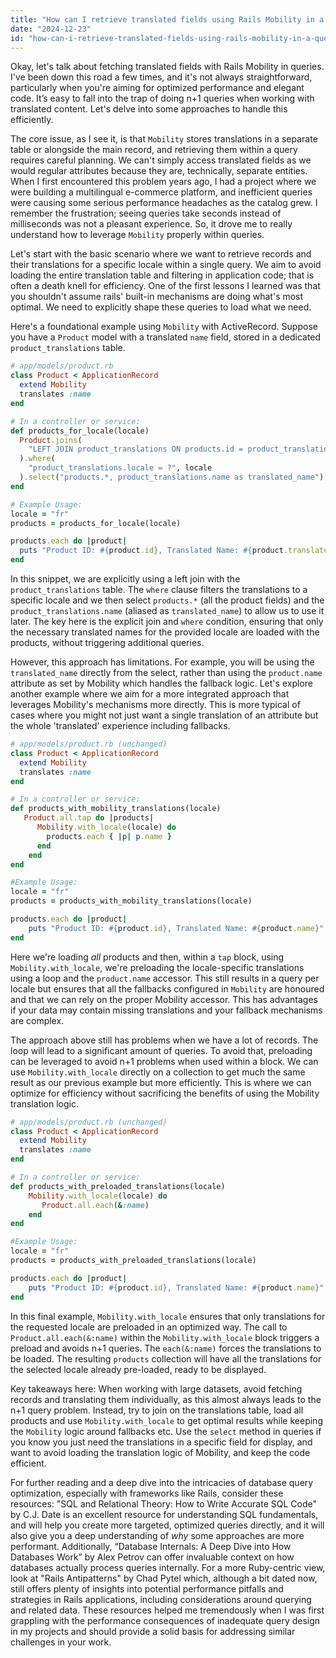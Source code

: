```yaml
---
title: "How can I retrieve translated fields using Rails Mobility in a query?"
date: "2024-12-23"
id: "how-can-i-retrieve-translated-fields-using-rails-mobility-in-a-query"
---
```


Okay, let's talk about fetching translated fields with Rails Mobility in queries. I've been down this road a few times, and it's not always straightforward, particularly when you're aiming for optimized performance and elegant code. It’s easy to fall into the trap of doing n+1 queries when working with translated content. Let's delve into some approaches to handle this efficiently.

The core issue, as I see it, is that `Mobility` stores translations in a separate table or alongside the main record, and retrieving them within a query requires careful planning. We can't simply access translated fields as we would regular attributes because they are, technically, separate entities. When I first encountered this problem years ago, I had a project where we were building a multilingual e-commerce platform, and inefficient queries were causing some serious performance headaches as the catalog grew. I remember the frustration; seeing queries take seconds instead of milliseconds was not a pleasant experience. So, it drove me to really understand how to leverage `Mobility` properly within queries.

Let's start with the basic scenario where we want to retrieve records and their translations for a specific locale within a single query. We aim to avoid loading the entire translation table and filtering in application code; that is often a death knell for efficiency. One of the first lessons I learned was that you shouldn't assume rails' built-in mechanisms are doing what's most optimal. We need to explicitly shape these queries to load what we need.

Here's a foundational example using `Mobility` with ActiveRecord. Suppose you have a `Product` model with a translated `name` field, stored in a dedicated `product_translations` table.

```ruby
# app/models/product.rb
class Product < ApplicationRecord
  extend Mobility
  translates :name
end

# In a controller or service:
def products_for_locale(locale)
  Product.joins(
    "LEFT JOIN product_translations ON products.id = product_translations.translatable_id AND product_translations.translatable_type = 'Product'"
  ).where(
    "product_translations.locale = ?", locale
  ).select("products.*, product_translations.name as translated_name")
end

# Example Usage:
locale = "fr"
products = products_for_locale(locale)

products.each do |product|
  puts "Product ID: #{product.id}, Translated Name: #{product.translated_name}"
end

```

In this snippet, we are explicitly using a left join with the `product_translations` table. The `where` clause filters the translations to a specific locale and we then select `products.*` (all the product fields) and the `product_translations.name` (aliased as `translated_name`) to allow us to use it later. The key here is the explicit join and `where` condition, ensuring that only the necessary translated names for the provided locale are loaded with the products, without triggering additional queries.

However, this approach has limitations. For example, you will be using the `translated_name` directly from the select, rather than using the `product.name` attribute as set by Mobility which handles the fallback logic. Let's explore another example where we aim for a more integrated approach that leverages Mobility's mechanisms more directly. This is more typical of cases where you might not just want a single translation of an attribute but the whole 'translated' experience including fallbacks.

```ruby
# app/models/product.rb (unchanged)
class Product < ApplicationRecord
  extend Mobility
  translates :name
end

# In a controller or service:
def products_with_mobility_translations(locale)
   Product.all.tap do |products|
      Mobility.with_locale(locale) do
        products.each { |p| p.name }
      end
    end
end

#Example Usage:
locale = "fr"
products = products_with_mobility_translations(locale)

products.each do |product|
    puts "Product ID: #{product.id}, Translated Name: #{product.name}"
end
```

Here we're loading *all* products and then, within a `tap` block, using `Mobility.with_locale`, we're preloading the locale-specific translations using a loop and the `product.name` accessor. This still results in a query per locale but ensures that all the fallbacks configured in `Mobility` are honoured and that we can rely on the proper Mobility accessor. This has advantages if your data may contain missing translations and your fallback mechanisms are complex.

The approach above still has problems when we have a lot of records. The loop will lead to a significant amount of queries. To avoid that, preloading can be leveraged to avoid n+1 problems when used within a block. We can use `Mobility.with_locale` directly on a collection to get much the same result as our previous example but more efficiently. This is where we can optimize for efficiency without sacrificing the benefits of using the Mobility translation logic.

```ruby
# app/models/product.rb (unchanged)
class Product < ApplicationRecord
  extend Mobility
  translates :name
end

# In a controller or service:
def products_with_preloaded_translations(locale)
    Mobility.with_locale(locale) do
       Product.all.each(&:name)
    end
end

#Example Usage:
locale = "fr"
products = products_with_preloaded_translations(locale)

products.each do |product|
    puts "Product ID: #{product.id}, Translated Name: #{product.name}"
end
```

In this final example, `Mobility.with_locale` ensures that only translations for the requested locale are preloaded in an optimized way. The call to `Product.all.each(&:name)` within the `Mobility.with_locale` block triggers a preload and avoids n+1 queries. The `each(&:name)` forces the translations to be loaded. The resulting `products` collection will have all the translations for the selected locale already pre-loaded, ready to be displayed.

Key takeaways here: When working with large datasets, avoid fetching records and translating them individually, as this almost always leads to the n+1 query problem. Instead, try to join on the translations table, load all products and use `Mobility.with_locale` to get optimal results while keeping the `Mobility` logic around fallbacks etc. Use the `select` method in queries if you know you just need the translations in a specific field for display, and want to avoid loading the translation logic of Mobility, and keep the code efficient.

For further reading and a deep dive into the intricacies of database query optimization, especially with frameworks like Rails, consider these resources: "SQL and Relational Theory: How to Write Accurate SQL Code" by C.J. Date is an excellent resource for understanding SQL fundamentals, and will help you create more targeted, optimized queries directly, and it will also give you a deep understanding of *why* some approaches are more performant. Additionally, “Database Internals: A Deep Dive into How Databases Work” by Alex Petrov can offer invaluable context on how databases actually process queries internally. For a more Ruby-centric view, look at "Rails Antipatterns" by Chad Pytel which, although a bit dated now, still offers plenty of insights into potential performance pitfalls and strategies in Rails applications, including considerations around querying and related data. These resources helped me tremendously when I was first grappling with the performance consequences of inadequate query design in my projects and should provide a solid basis for addressing similar challenges in your work.
